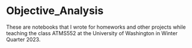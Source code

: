 # Objective_Analysis
These are notebooks that I wrote for homeworks and other projects while teaching the class ATMS552 at the University of Washington in Winter Quarter 2023.
